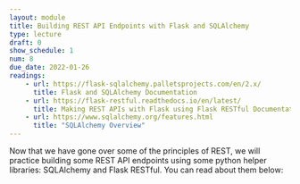 ```yaml
---
layout: module
title: Building REST API Endpoints with Flask and SQLAlchemy
type: lecture
draft: 0
show_schedule: 1
num: 8
due_date: 2022-01-26
readings:
    - url: https://flask-sqlalchemy.palletsprojects.com/en/2.x/
      title: Flask and SQLAlchemy Documentation
    - url: https://flask-restful.readthedocs.io/en/latest/
      title: Making REST APIs with Flask using Flask RESTful Documentation
    - url: https://www.sqlalchemy.org/features.html
      title: "SQLAlchemy Overview"
---
```


Now that we have gone over some of the principles of REST, we will practice building some REST API endpoints using some python helper libraries: SQLAlchemy and Flask RESTful. You can read about them below: